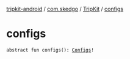 [tripkit-android](../../index.md) / [com.skedgo](../index.md) / [TripKit](index.md) / [configs](./configs.md)

# configs

`abstract fun configs(): `[`Configs`](../../com.skedgo.tripkit/-configs/index.md)`!`